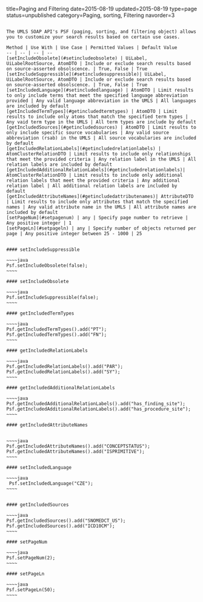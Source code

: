 title=Paging and Filtering
date=2015-08-19
updated=2015-08-19
type=page
status=unpublished
category=Paging, sorting, Filtering
navorder=3
~~~~~~

The UMLS SOAP API's PSF (paging, sorting, and filtering object) allows you to customize your search results based on certain use cases.

Method | Use With | Use Case | Permitted Values | Default Value
-- | -- | -- | --
[setIncludeObsolete](#setincludeobsolete) | UiLabel, UiLabelRootSource, AtomDTO | Include or exclude search results based on source-asserted obsolscence. | True, False | True
[setIncludeSuppressible](#setincludesuppressible)| UiLabel, UiLabelRootSource, AtomDTO | Include or exclude search results based on source-asserted obsolscence. | True, False | True
[setIncludedLanguage](#setincludedlanguage) | AtomDTO | Limit results to only include terms that meet the specified language abbreviation provided | Any valid language abbreviation in the UMLS | All languages are included by default
[getIncludedTermTypes](#getincludedtermtypes) | AtomDTO | Limit results to include only atoms that match the specified term types | Any vaid term type in the UMLS | All term types are include by default
[getIncludedSources](#getincludedsources) | AtomDTO | Limit results to only include specific source vocabularies | Any valid source abbreviation (rsab) in the UMLS | All source vocabularies are included by default
[getIncludedRelationLabels](#getincludedrelationlabels) | AtomClusterRelationDTO | Limit results to include only relationships that meet the provided criteria | Any relation label in the UMLS | All relation labels are included by default
[getIncludedAdditionalRelationLabels](#getincludedrelationlabels)| AtomClusterRelationDTO | Limit results to include only additional relation labels that meet the provided criteria | Any additional relation label | All additional relation labels are included by default
[getIncludedAttributeNames](#getincludedattributenames)| AttributeDTO | Limit results to include only attributes that match the specified names | Any valid attribute name in the UMLS | All attribute names are included by default
[setPageNum](#setpagenum) | any | Specify page number to retrieve | Any positive integer | 1
[setPageLn](#setpageln) | any | Specify number of objects returned per page | Any positive integer between 25 - 1000 | 25


#### setIncludeSuppressible

~~~~java
Psf.setIncludeObsolete(false);
~~~~

#### setIncludeObsolete

~~~~java
Psf.setIncludeSuppressible(false);
~~~~

#### getIncludedTermTypes

~~~~java
Psf.getIncludedTermTypes().add("PT");
Psf.getIncludedTermTypes().add("FN");
~~~~

#### getIncludedRelationLabels

~~~~java
Psf.getIncludedRelationLabels().add("PAR");
Psf.getIncludedRelationLabels().add("SY");
~~~~

#### getIncludedAdditionalRelationLabels

~~~~java
Psf.getIncludedAdditionalRelationLabels().add("has_finding_site");
Psf.getIncludedAdditionalRelationLabels().add("has_procedure_site");
~~~~

#### getIncludedAttributeNames


~~~~java
Psf.getIncludedAttributeNames().add("CONCEPTSTATUS");
Psf.getIncludedAttributeNames().add("ISPRIMITIVE");
~~~~

#### setIncludedLanguage

~~~~java
 Psf.setIncludedLanguage("CZE");
~~~~


#### getIncludedSources

~~~~java
Psf.getIncludedSources().add("SNOMEDCT_US");
Psf.getIncludedSources().add("ICD10CM");
~~~~

#### setPageNum

~~~~java
Psf.setPageNum(2);
~~~~

#### setPageLn

~~~~java
Psf.setPageLn(50);
~~~~




